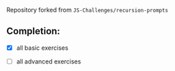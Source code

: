 Repository forked from `JS-Challenges/recursion-prompts`

## Completion:

- [x] all basic exercises
- [ ] all advanced exercises

